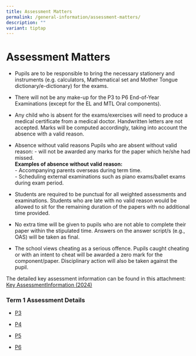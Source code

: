 ```yaml
---
title: Assessment Matters
permalink: /general-information/assessment-matters/
description: ""
variant: tiptap
---
```

<h1>Assessment Matters</h1>
<ul data-tight="true" class="tight">
<li>
<p>Pupils are to be responsible to bring the necessary stationery and instruments
(e.g. calculators, Mathematical set and Mother Tongue dictionary/e-dictionary)
for the exams.</p>
</li>
<li>
<p>There will not be any make-up for the P3 to P6 End-of-Year Examinations
(except for the EL and MTL Oral components).</p>
</li>
<li>
<p>Any child who is absent for the exams/exercises will need to produce a
medical certificate from a medical doctor. Handwritten letters are not
accepted. Marks will be computed accordingly, taking into account the absence
with a valid reason.</p>
</li>
<li>
<p>Absence without valid reasons Pupils who are absent without valid reason:
- will not be awarded any marks for the paper which he/she had missed.
<br><strong>Examples of absence without valid reason:</strong> 
<br>- Accompanying parents overseas during term time.
<br>- Scheduling external examinations such as piano exams/ballet exams during
exam period.</p>
</li>
</ul>
<ul data-tight="true" class="tight">
<li>
<p>Students are required to be punctual for all weighted assessments and
examinations. Students who are late with no valid reason would be allowed
to sit for the remaining duration of the papers with no additional time
provided.</p>
</li>
<li>
<p>No extra time will be given to pupils who are not able to complete their
paper within the stipulated time. Answers on the answer script/s (e.g.,
OAS) will be taken as final.</p>
</li>
<li>
<p>The school views cheating as a serious offence. Pupils caught cheating
or with an intent to cheat will be awarded a zero mark for the component/paper.
Disciplinary action will also be taken against the pupil.</p>
</li>
</ul>
<p>The detailed key assessment information can be found in this attachment:
<a href="/files/key%20assessment%20information%20(2024).pdf" rel="noopener noreferrer nofollow" target="_blank">Key Assessment</a><a href="/files/key_assessment_information__2024_.pdf" rel="noopener noreferrer nofollow" target="_blank">Informati</a><a href="/files/2024_Key_Assessment.pdf" rel="noopener noreferrer nofollow" target="_blank">on </a>
<a href="/files/key%20assessment%20information%20(2024).pdf" rel="noopener noreferrer nofollow" target="_blank">(2024)</a>
</p>
<h3>Term 1 Assessment Details</h3>
<ul data-tight="true" class="tight">
<li>
<p><a href="/files/2024_P3_Term1.pdf" rel="noopener noreferrer nofollow" target="_blank">P3</a>
</p>
</li>
<li>
<p><a href="/files/2024_P4_Term1.pdf" rel="noopener noreferrer nofollow" target="_blank">P4</a>
</p>
</li>
<li>
<p><a href="/files/2024_P5_Term1.pdf" rel="noopener noreferrer nofollow" target="_blank">P5</a>
</p>
</li>
<li>
<p><a href="/files/2024_P6_Term1.pdf" rel="noopener noreferrer nofollow" target="_blank">P6</a>
</p>
<p></p>
</li>
</ul>
<p></p>